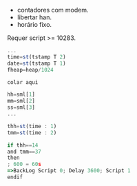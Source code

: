 - contadores com modem.
- libertar han.
- horário fixo.

Requer script >= 10283.

```js
...
time=st(tstamp T 2)
date=st(tstamp T 1)
fheap=heap/1024

colar aqui

hh=sml[1]
mm=sml[2]
ss=sml[3]
...
```

```js
thh=st(time : 1)
tmm=st(time : 2)

if thh==14
and tmm==37
then
; 600 = 60s
=>BackLog Script 0; Delay 3600; Script 1
endif
```
